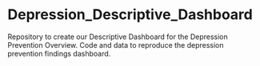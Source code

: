 # Depression_Descriptive_Dashboard
Repository to create our Descriptive Dashboard for the Depression Prevention Overview. Code and data to reproduce the depression prevention findings dashboard.
